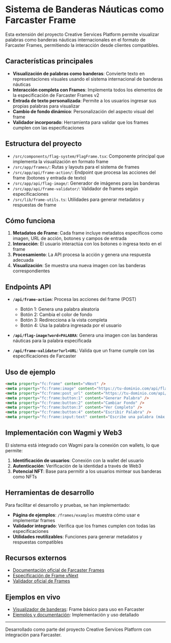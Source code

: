 # Sistema de Banderas Náuticas como Farcaster Frame

Esta extensión del proyecto Creative Services Platform permite visualizar palabras como banderas náuticas internacionales en el formato de Farcaster Frames, permitiendo la interacción desde clientes compatibles.

## Características principales

- **Visualización de palabras como banderas**: Convierte texto en representaciones visuales usando el sistema internacional de banderas náuticas
- **Interacción completa con Frames**: Implementa todos los elementos de la especificación de Farcaster Frames v2
- **Entrada de texto personalizada**: Permite a los usuarios ingresar sus propias palabras para visualizar
- **Cambio de fondo dinámico**: Personalización del aspecto visual del frame
- **Validador incorporado**: Herramienta para validar que los frames cumplen con las especificaciones

## Estructura del proyecto

- `/src/components/flag-system/FlagFrame.tsx`: Componente principal que implementa la visualización en formato frame
- `/src/app/frames/`: Rutas y layouts para el sistema de frames
- `/src/app/api/frame-action/`: Endpoint que procesa las acciones del frame (botones y entrada de texto)
- `/src/app/api/flag-image/`: Generador de imágenes para las banderas
- `/src/app/api/frame-validator/`: Validador de frames según especificaciones
- `/src/lib/frame-utils.ts`: Utilidades para generar metadatos y respuestas de frame

## Cómo funciona

1. **Metadatos de Frame**: Cada frame incluye metadatos específicos como imagen, URL de acción, botones y campos de entrada
2. **Interacción**: El usuario interactúa con los botones o ingresa texto en el frame
3. **Procesamiento**: La API procesa la acción y genera una respuesta adecuada
4. **Visualización**: Se muestra una nueva imagen con las banderas correspondientes

## Endpoints API

- **`/api/frame-action`**: Procesa las acciones del frame (POST)
  - Botón 1: Genera una palabra aleatoria
  - Botón 2: Cambia el color de fondo
  - Botón 3: Redirecciona a la vista completa
  - Botón 4: Usa la palabra ingresada por el usuario

- **`/api/flag-image?word=PALABRA`**: Genera una imagen con las banderas náuticas para la palabra especificada

- **`/api/frame-validator?url=URL`**: Valida que un frame cumple con las especificaciones de Farcaster

## Uso de ejemplo

```html
<meta property="fc:frame" content="vNext" />
<meta property="fc:frame:image" content="https://tu-dominio.com/api/flag-image?word=FLOC" />
<meta property="fc:frame:post_url" content="https://tu-dominio.com/api/frame-action" />
<meta property="fc:frame:button:1" content="Generar Palabra" />
<meta property="fc:frame:button:2" content="Cambiar Fondo" />
<meta property="fc:frame:button:3" content="Ver Completo" />
<meta property="fc:frame:button:4" content="Escribir Palabra" />
<meta property="fc:frame:input:text" content="Escribe una palabra (máx. 6 caracteres)" />
```

## Implementación con Wagmi y Web3

El sistema está integrado con Wagmi para la conexión con wallets, lo que permite:

1. **Identificación de usuarios**: Conexión con la wallet del usuario
2. **Autenticación**: Verificación de la identidad a través de Web3
3. **Potencial NFT**: Base para permitir a los usuarios mintear sus banderas como NFTs

## Herramientas de desarrollo

Para facilitar el desarrollo y pruebas, se han implementado:

- **Página de ejemplos**: `/frames/examples` muestra cómo usar e implementar frames
- **Validador integrado**: Verifica que los frames cumplen con todas las especificaciones
- **Utilidades reutilizables**: Funciones para generar metadatos y respuestas compatibles

## Recursos externos

- [Documentación oficial de Farcaster Frames](https://github.com/farcasterxyz/protocol/discussions/205#frame-embed-metatags)
- [Especificación de Frame vNext](https://docs.farcaster.xyz/reference/frames/spec)
- [Validador oficial de Frames](https://warpcast.com/~/developers/frames)

## Ejemplos en vivo

- [Visualizador de banderas](/frames): Frame básico para uso en Farcaster
- [Ejemplos y documentación](/frames/examples): Implementación y uso detallado

---

Desarrollado como parte del proyecto Creative Services Platform con integración para Farcaster.
